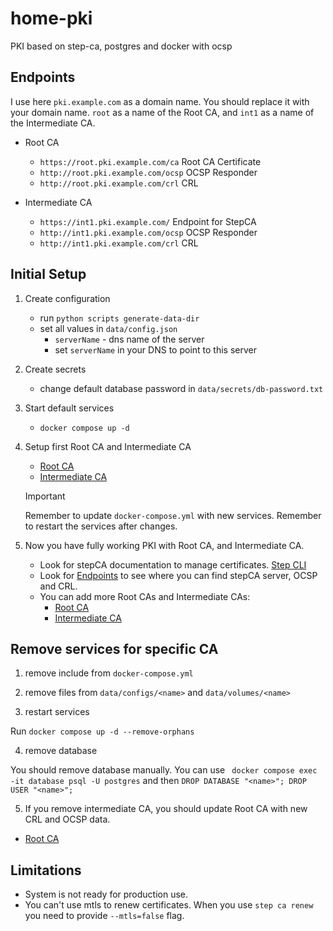 # home-pki

PKI based on step-ca, postgres and docker with ocsp


## Endpoints
I use here `pki.example.com` as a domain name. You should replace it with your domain name. `root` as a name of the Root CA, and `int1` as a name of the Intermediate CA.

- Root CA
  - `https://root.pki.example.com/ca` Root CA Certificate
  - `http://root.pki.example.com/ocsp` OCSP Responder
  - `http://root.pki.example.com/crl` CRL

- Intermediate CA
  - `https://int1.pki.example.com/` Endpoint for StepCA
  - `http://int1.pki.example.com/ocsp` OCSP Responder
  - `http://int1.pki.example.com/crl` CRL


## Initial Setup

1. Create configuration
    - run `python scripts generate-data-dir`
    - set all values in `data/config.json`
      - `serverName` - dns name of the server
      - set `serverName` in your DNS to point to this server

2. Create secrets
    - change default database password in `data/secrets/db-password.txt`

3. Start default services

    - `docker compose up -d`

4. Setup first Root CA and Intermediate CA
      
    - [Root CA](/docs/root-ca.md#initial-steps) 
    - [Intermediate CA](/docs/intermediate-ca.md#initial-steps)

    > [!IMPORTANT]
    > Remember to update `docker-compose.yml` with new services.
    > Remember to restart the services after changes.

5. Now you have fully working PKI with Root CA, and Intermediate CA.
  
      - Look for stepCA documentation to manage certificates. [Step CLI](https://smallstep.com/docs/step-cli/)
      - Look for [Endpoints](#endpoints) to see where you can find stepCA server, OCSP and CRL.
      - You can add more Root CAs and Intermediate CAs:
        - [Root CA](/docs/root-ca.md#initial-steps)
        - [Intermediate CA](/docs/intermediate-ca.md#initial-steps)


## Remove services for specific CA

1. remove include from `docker-compose.yml`

2. remove files from `data/configs/<name>` and `data/volumes/<name>`

3. restart services

  Run `docker compose up -d --remove-orphans`

4. remove database
  
  You should remove database manually. You can use ` docker compose exec -it database psql -U postgres` and then `DROP DATABASE "<name>"; DROP USER "<name>";`

5. If you remove intermediate CA, you should update Root CA with new CRL and OCSP data.

  - [Root CA](/docs/root-ca.md#update-crl-and-ocsp)
  
  
## Limitations

- System is not ready for production use.
- You can't use mtls to renew certificates. When you use `step ca renew` you need to provide `--mtls=false` flag.